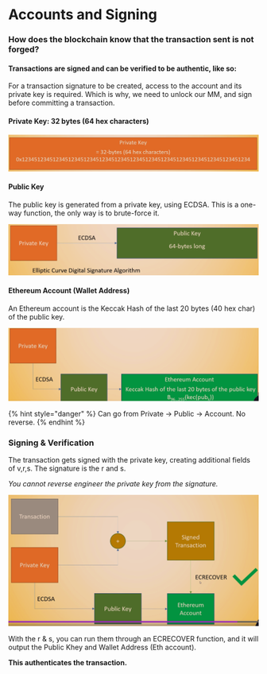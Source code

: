 # Accounts and Signing

### How does the blockchain know that the transaction sent is not forged?

#### Transactions are signed and can be verified to be authentic, like so:

For a transaction signature to be created, access to the account and its private key is required. Which is why, we need to unlock our MM, and sign before committing a transaction.

#### **Private Key: 32 bytes (64 hex characters)**

![](<../.gitbook/assets/image (264).png>)

#### Public Key

The public key is generated from a private key, using ECDSA. This is a one-way function, the only way is to brute-force it.

![](<../.gitbook/assets/image (199).png>)

#### Ethereum Account (Wallet Address)

An Ethereum account is the Keccak Hash of the last 20 bytes (40 hex char) of the public key.

![](<../.gitbook/assets/image (81).png>)

{% hint style="danger" %}
Can go from Private -> Public -> Account. No reverse.
{% endhint %}

### Signing & Verification

The transaction gets signed with the private key, creating additional fields of v,r,s. The signature is the r and s.

_You cannot reverse engineer the private key from the signature._&#x20;

![](<../.gitbook/assets/image (336).png>)

With the r & s, you can run them through an ECRECOVER function, and it will output the Public Khey and Wallet Address (Eth account).

**This authenticates the transaction.**&#x20;
